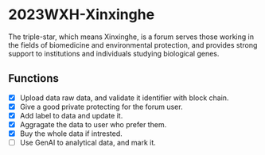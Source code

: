 # 2023WXH-Xinxinghe

The triple-star, which means Xinxinghe, is a forum serves those working in the fields of biomedicine and environmental protection, and provides strong support to institutions and individuals studying biological genes.

## Functions

* [x] Upload data raw data, and validate it identifier with block chain.
* [x]  Give a good private protecting for the forum user.
* [x] Add label to data and update it.
* [x] Aggragate the data to user who prefer them.
* [x] Buy the whole data if intrested.
* [ ] Use GenAI to analytical data, and mark it.
